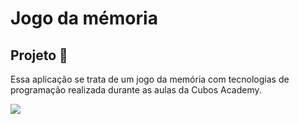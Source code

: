 # Jogo da mémoria

## Projeto 🏫

Essa aplicação se trata de um jogo da memória com tecnologias de programação realizada durante as aulas da Cubos Academy.

![](https://i.imgur.com/wWQgq7Z.png)
